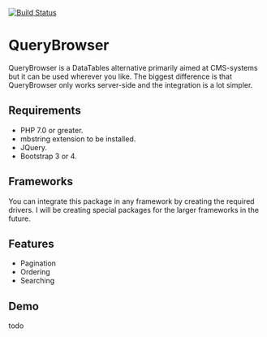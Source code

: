 [![Build Status](https://travis-ci.org/paulhekkema/querybrowser.svg?branch=master)](https://travis-ci.org/paulhekkema/querybrowser)

# QueryBrowser

QueryBrowser is a DataTables alternative primarily aimed at CMS-systems but it can be used wherever you like. The biggest
difference is that QueryBrowser only works server-side and the integration is a lot simpler.

## Requirements

- PHP 7.0 or greater.
- mbstring extension to be installed.
- JQuery.
- Bootstrap 3 or 4.

## Frameworks

You can integrate this package in any framework by creating the required drivers. I will be creating special
packages for the larger frameworks in the future.

## Features

- Pagination
- Ordering
- Searching

## Demo

todo